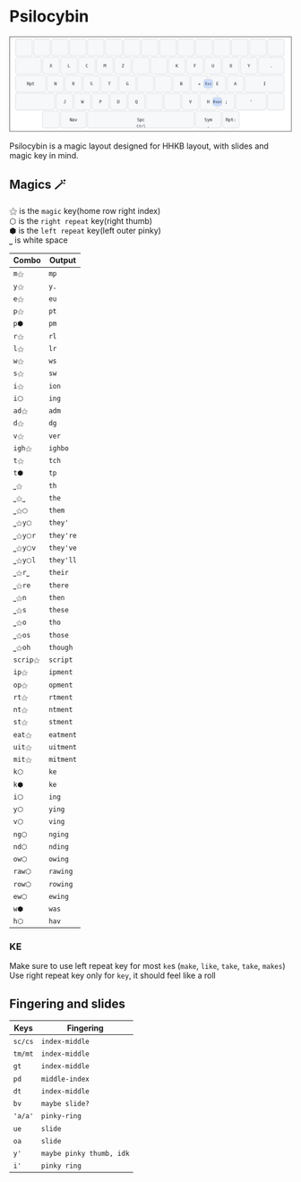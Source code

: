 # Psilocybin
![Psilocybin layout](baselayout.png)

Psilocybin is a magic layout designed for HHKB layout, with slides and magic key in mind.

## Magics 🪄
⚝ is the `magic` key(home row right index)\
⬡ is the `right repeat` key(right thumb)\
⬢ is the `left repeat` key(left outer pinky)\
⎵ is white space

| Combo    | Output      |
| ------   | --------    |
| `m⚝`     | `mp`        |
| `y⚝`     | `y.`        |
| `e⚝`     | `eu`        |
| `p⚝`     | `pt`        |
| `p⬢`     | `pm`        |
| `r⚝`     | `rl`        |
| `l⚝`     | `lr`        |
| `w⚝`     | `ws`        |
| `s⚝`     | `sw`        |
| `i⚝`     | `ion`       |
| `i⬡`     | `ing`       |
| `ad⚝`    | `adm`       |
| `d⚝`     | `dg`        |
| `v⚝`     | `ver`       |
| `igh⚝`   | `ighbo`     |
| `t⚝`     | `tch`       |
| `t⬢`     | `tp`        |
| `⎵⚝`     | `th`        |
| `⎵⚝⎵`    | `the`       |
| `⎵⚝⬡`    | `them`      |
| `⎵⚝y⬡`   | `they'`     |
| `⎵⚝y⬡r`  | `they're`   |
| `⎵⚝y⬡v`  | `they've`   |
| `⎵⚝y⬡l`  | `they'll`   |
| `⎵⚝r⎵`   | `their`     |
| `⎵⚝re`   | `there`     |
| `⎵⚝n`    | `then`      |
| `⎵⚝s`    | `these`     |
| `⎵⚝o`    | `tho`       |
| `⎵⚝os`   | `those`     |
| `⎵⚝oh`   | `though`    |
| `scrip⚝` | `script`    |
| `ip⚝`    | `ipment`    |
| `op⚝`    | `opment`    |
| `rt⚝`    | `rtment`    |
| `nt⚝`    | `ntment`    |
| `st⚝`    | `stment`    |
| `eat⚝`   | `eatment`   |
| `uit⚝`   | `uitment`   |
| `mit⚝`   | `mitment`   |
| `k⬡`     | `ke`        |
| `k⬢`     | `ke`        |
| `i⬡`     | `ing`       |
| `y⬡`     | `ying`      |
| `v⬡ `    | `ving`      |
| `ng⬡`    | `nging`     |
| `nd⬡`    | `nding`     |
| `ow⬡`    | `owing`     |
| `raw⬡`   | `rawing`    |
| `row⬡`   | `rowing`    |
| `ew⬡ `   | `ewing`     |
| `w⬢`     | `was`       |
| `h⬡`     | `hav`       |

### KE
Make sure to use left repeat key for most `ke`s (`make`, `like`, `take`, `take`, `makes`)\
Use right repeat key only for `key`, it should feel like a roll

## Fingering and slides

| Keys     | Fingering                |
| ------   | --------                 |
| `sc/cs`  | `index-middle`           |
| `tm/mt`  | `index-middle`           |
| `gt`     | `index-middle`           |
| `pd`     | `middle-index`           |
| `dt`     | `index-middle`           |
| `bv`     | `maybe slide?`           |
| `'a/a'`  | `pinky-ring`             |
| `ue`     | `slide`                  |
| `oa`     | `slide`                  |
| `y'`     | `maybe pinky thumb, idk` |
| `i'`     | `pinky ring`             |

